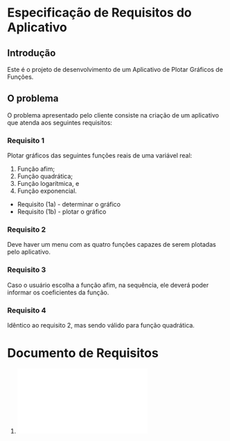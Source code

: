 # Especificação de Requisitos do Aplicativo

## Introdução

Este é o projeto de desenvolvimento de um Aplicativo de Plotar Gráficos de Funções.

## O problema

O problema apresentado pelo cliente consiste na criação de um aplicativo que atenda aos seguintes requisitos:

### Requisito 1

Plotar gráficos das seguintes funções reais de uma variável real:

1. Função afim;
2. Função quadrática;
3. Função logarítmica, e
4. Função exponencial.

- Requisito (1a) - determinar o gráfico
- Requisito (1b) - plotar o gráfico

### Requisito 2

Deve haver um menu com as quatro funções capazes de serem plotadas pelo aplicativo.

### Requisito 3

Caso o usuário escolha a função afim, na sequência, ele deverá poder informar os coeficientes da função.

### Requisito 4

Idêntico ao requisito 2, mas sendo válido para função quadrática.


# Documento de Requisitos

1. ![Documento de Definição de Sistemas](0-1docDefinicaoSistemas.md)